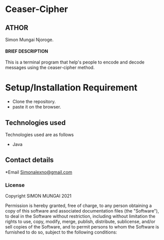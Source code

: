 # Ceaser-Cipher

## ATHOR
Simon Mungai Njoroge.

#### BRIEF DESCRIPTION
This is a terminal program that help's people to encode and decode messages using the
ceaser-cipher method.

# Setup/Installation Requirement
* Clone the repository.
* paste it on the browser.

## Technologies used
Technologies used are as follows
* Java

## Contact details
*Email Simonalexno@gmail.com


### License
Copyright SIMON MUNGAI 2021

Permission is hereby granted, free of charge, to any person obtaining a copy
of this software and associated documentation files (the "Software"), to deal
in the Software without restriction, including without limitation the rights
to use, copy, modify, merge, publish, distribute, sublicense, and/or sell
copies of the Software, and to permit persons to whom the Software is
furnished to do so, subject to the following conditions:
